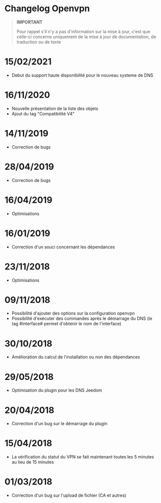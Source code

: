 # Changelog Openvpn

>**IMPORTANT**
>
>Pour rappel s'il n'y a pas d'information sur la mise à jour, c'est que celle-ci concerne uniquement de la mise à jour de documentation, de traduction ou de texte

# 15/02/2021

- Debut du support haute disponibilité pour le nouveau systeme de DNS

# 16/11/2020

- Nouvelle présentation de la liste des objets
- Ajout du tag "Compatibilité V4"

# 14/11/2019

- Correction de bugs

# 28/04/2019

- Correction de bugs

# 16/04/2019

- Optimisations

# 16/01/2019

- Correction d'un souci concernant les dépendances

# 23/11/2018

- Optimisations

# 09/11/2018

- Possibilité d'ajouter des options sur la configuration openvpn
- Possibilité d'exécuter des commandes après le démarrage du DNS (le tag #interface# permet d'obtenir le nom de l'interface)

# 30/10/2018

- Amélioration du calcul de l'installation ou non des dépendances

# 29/05/2018

- Optimisation du plugin pour les DNS Jeedom

# 20/04/2018

- Correction d'un bug sur le démarrage du plugin

# 15/04/2018

- La vérification du statut du VPN se fait maintenant toutes les 5 minutes au lieu de 15 minutes

# 01/03/2018

-	Correction d'un bug sur l'upload de fichier (CA et autres)
